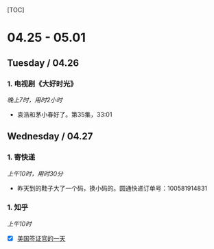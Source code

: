 [TOC]

# 04.25 - 05.01

## Tuesday / 04.26

### 1. 电视剧《大好时光》

*晚上7时，用时2小时*

+ 袁浩和茅小春好了。第35集，33:01

## Wednesday / 04.27

### 1. 寄快递

*上午10时，用时30分*

+ 昨天到的鞋子大了一个码，换小码的。圆通快递订单号：100581914831

### 1. 知乎

*上午10时*

+ [x] [美国签证官的一天](https://www.zhihu.com/question/43738928)

#  